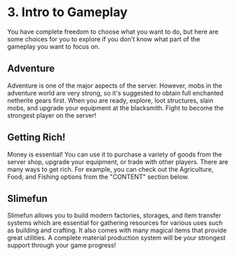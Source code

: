 # 3. Intro to Gameplay

You have complete freedom to choose what you want to do, but here are some choices for you to explore if you don't know what part of the gameplay you want to focus on.

## Adventure

Adventure is one of the major aspects of the server. However, mobs in the adventure world are very strong, so it's suggested to obtain full enchanted netherite gears first. When you are ready, explore, loot structures, slain mobs, and upgrade your equipment at the blacksmith. Fight to become the strongest player on the server!

## Getting Rich!

Money is essential! You can use it to purchase a variety of goods from the server shop, upgrade your equipment, or trade with other players. There are many ways to get rich. For example, you can check out the Agriculture, Food, and Fishing options from the "CONTENT" section below.

## Slimefun

Slimefun allows you to build modern factories, storages, and item transfer systems which are essential for gathering resources for various uses such as building and crafting. It also comes with many magical items that provide great utilities. A complete material production system will be your strongest support through your game progress!
